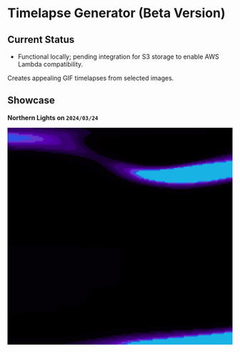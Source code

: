 # Timelapse Generator (Beta Version)

## Current Status
- Functional locally; pending integration for S3 storage to enable AWS Lambda compatibility.

Creates appealing GIF timelapses from selected images.

## Showcase

**Northern Lights on `2024/03/24`**

<img src="aurora_timelapse_styled.gif" data-canonical-src="aurora_timelapse_styled.gif" width="540" height="486" />

